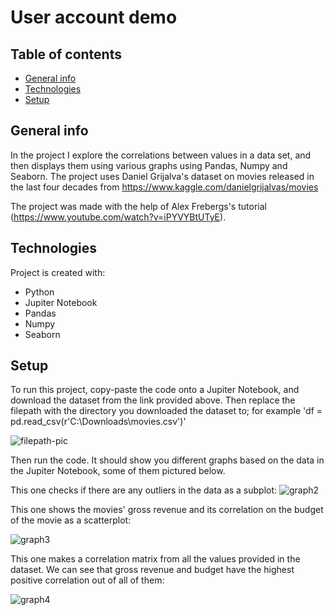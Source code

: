 # User account demo

## Table of contents
* [General info](#general-info)
* [Technologies](#technologies)
* [Setup](#setup)

## General info
In the project I explore the correlations between values in a data set, and then displays them using various graphs using Pandas, Numpy and Seaborn. 
The project uses Daniel Grijalva's dataset on movies released in the last four decades from https://www.kaggle.com/danielgrijalvas/movies

The project was made with the help of Alex Frebergs's tutorial (https://www.youtube.com/watch?v=iPYVYBtUTyE).
	
## Technologies
Project is created with:
* Python
* Jupiter Notebook
* Pandas
* Numpy
* Seaborn
	
## Setup
To run this project, copy-paste the code onto a Jupiter Notebook, and download the dataset from the link provided above. Then replace the filepath with the 
directory you downloaded the dataset to; for example 'df = pd.read_csv(r'C:\Downloads\movies.csv')'

![filepath-pic](https://user-images.githubusercontent.com/94180117/148690000-8d375b21-672c-4a69-b876-904d8fa5fc58.png)

Then run the code. It should show you different graphs based on the data in the Jupiter Notebook, some of them pictured below.


This one checks if there are any outliers in the data as a subplot:
![graph2](https://user-images.githubusercontent.com/94180117/148690162-8f4fc4b5-888e-4f68-9dee-95224b6092c0.png)

This one shows the movies' gross revenue and its correlation on the budget of the movie as a scatterplot:

![graph3](https://user-images.githubusercontent.com/94180117/148690245-107f56fb-3dcd-4ac3-ac44-6d9a3016809e.png)

This one makes a correlation matrix from all the values provided in the dataset. We can see that gross revenue and budget have the highest positive
correlation out of all of them:

![graph4](https://user-images.githubusercontent.com/94180117/148690353-35570828-71a3-4ed3-9a51-ceae8b98770e.png)
